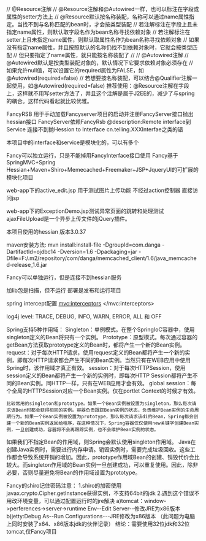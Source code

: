 // @Resource注解
// @Resource注解和@Autowired一样，也可以标注在字段或属性的setter方法上
// @Resource默认按名称装配，名称可以通过name属性指定。当找不到与名称匹配的bean时，才会按类型装配
// 若注解标注在字段上且未指定name属性，则默认取字段名作为bean名称寻找依赖对象
// 若注解标注在setter上且未指定name属性，则默认取属性名作为bean名称寻找依赖对象
// 如果没有指定name属性，并且按照默认的名称仍找不到依赖对象时，它就会按类型匹配
// 但只要指定了name属性，就只能按名称装配了
//
// @Autowired注解
// @Autowired默认是按类型装配对象的，默认情况下它要求依赖对象必须存在
// 如果允许null值，可以设置它的required属性为FALSE，如@Autowired(required=false)
// 若想要按名称装配，可以结合@Qualifier注解一起使用，如@Autowired(required=false)
推荐使用：@Resource注解在字段上，这样就不用写setter方法了，并且这个注解是属于J2EE的，减少了与spring的耦合。这样代码看起就比较优雅。

FancyRSB
用于手动加载Fancyserver项目的启动并注册FancyServer接口抛出hessian接口
FancyServer依赖FancyRsb
@description:Remote interface到Service 连接不到抛Hession to Interface cn.telling.XXXInterfae之类的错


本项目中的interface和service是模块化的，可以有多个

Fancy可以独立运行，只是不能掉用FancyInterface接口使用
Fancy基于SpringMVC+Spring Hessian+Maven+Shiro+Memecached+Freemaker+JSP+JqueryUI的可扩展的模块化项目



web-app下的active_edit.jsp 用于测试图片上传功能  不经过action控制器 直接访问jsp

web-app下的ExceptionDemo.jsp测试异常页面的跳转和处理测试  
ajaxFileUpload是一个异步上传文件的jQuery插件。

本项目使用的hessian 版本3.0.37

maven安装方法:
mvn install:install-file -DgroupId=com.danga -DartifactId=ojdbc14 -Dversion=1.6 -Dpackaging=jar -Dfile=F:/.m2/repository/com/danga/memcached_client/1.6/java_memcached-release_1.6.jar

Fancy可以单独运行，但是连接不到hessian服务

加lib包是扫描，但不运行
部署是发布和运行项目

spring intercept配置
<mvc:interceptors>
		<bean class="cn.telling.common.PurviewIntercept" />
	</mvc:interceptors>



log4j level: TRACE, DEBUG, INFO, WARN, ERROR, ALL 和 OFF



Spring支持5种作用域：
   Singleton：单例模式。在整个SpringIoC容器中，使用singleton定义的Bean将只有一个实例。
   Prototype：原型模式。每次通过容器的getBean方法获取prototype定义的Bean时，都将产生一个新的Bean实例。
   request：对于每次HTTP请求，使用request定义的Bean都将产生一个新的实例，即每次HTTP请求都会产生不同的Bean实例。当然只有在WEB应用中使用Spring时，该作用域才真正有效。
session：对于每次HTTPSession，使用session定义的Bean都将产生一个新的实例时，即每次HTTP Session都将产生不同的Bean实例。同HTTP一样，只有在WEB应用才会有效。
global session：每个全局的HTTPSession对应一个Bean实例。仅在portlet Context的时候才有效。

    比较常用的singleton和prototype。如果一个Bean实例被设置为singleton，那么每次请求该Bean时都会获得相同的实例。容器负责跟踪Bean实例的状态，负责维护Bean实例的生命周期行为。如果一个Bean实例被设置为prototype，那么每次请求该di的Bean，Spring都会创建一个新的Bean实例返回给程序，在这种情况下，Spring容器仅仅使用new关键字创建Bean实例，一旦创建成功，容器将不会再跟踪实例，也不会维护Bean实例的状态。
如果我们不指定Bean的作用域，则Spring会默认使用singleton作用域。
Java在创建Java实例时，需要进行内存申请。销毁实例时，需要完成垃圾回收。这些工作都会导致系统开销的增加。因此，prototype作用域Bean的创建、销毁代价会比较大。而singleton作用域的Bean实例一旦创建成功，可以重复使用。因此，除非必要，否则尽量避免将Bean的作用域设置为prototype。



Fancy的shiro记住密码注意：
		1.shiro的加密使用javax.crypto.Cipher.getInstance获得实例，不支持64bit的jdk
		2.遇到这个错误不用改环境变量，可以通过配置运行时的jre解决
		   a)tomcat：window->perferences->server->runtime Env--Edit Server--修改JRE为x86版本
		   b)jetty:Debug As--Run Configurations---JRE修改为x86版本
		（此问题为电脑上同时安装了x64、x86版本jdk的伙伴记录）
		结论：需要使用32位jdk和32位tomcat,仅Fancy项目